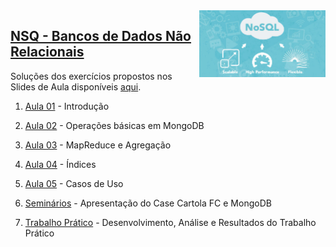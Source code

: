 <img src="/zImagens/NoSQL.jpg" align="right" width="40%" height="40%"/>

## [NSQ - Bancos de Dados Não Relacionais](/NoSQL)
Soluções dos exercícios propostos nos Slides de Aula disponíveis [aqui](https://github.com/gcouti/nosql-class "GitHub Gabriel - gcouti").

1. [Aula 01](Aula01) - Introdução

2. [Aula 02](Aula02) - Operações básicas em MongoDB

3. [Aula 03](Aula03) - MapReduce e Agregação

4. [Aula 04](Aula04) - Índices

5. [Aula 05](Aula05) - Casos de Uso

6. [Seminários](NoSQL/Seminarios) - Apresentação do Case Cartola FC e MongoDB

7. [Trabalho Prático](NoSQL/TrabalhoPratico) - Desenvolvimento, Análise e Resultados do Trabalho Prático
